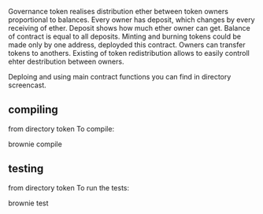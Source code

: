 Governance token realises distribution ether between token owners proportional to balances.
Every owner has deposit, which changes by every receiving of ether. Deposit shows how much ether owner can get.
Balance of contract is equal to all deposits.
Minting and burning tokens could be made only by one address, deployded this contract.
Owners can transfer tokens to anothers.
Existing of token redistribution allows to easily controll ehter destribution between owners.

Deploing and using main contract functions you can find in directory screencast.


## compiling
from directory token
To compile:

brownie compile


## testing
from directory token
To run the tests:

brownie test

